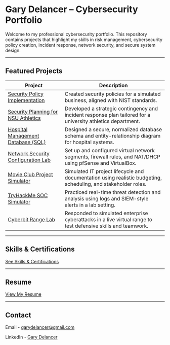 # Gary Delancer – Cybersecurity Portfolio

Welcome to my professional cybersecurity portfolio. This repository contains projects that highlight my skills in risk management, cybersecurity policy creation, incident response, network security, and secure system design.

---

## Featured Projects

| Project | Description |
|--------|-------------|
|  [Security Policy Implementation](./projects/mb-business-policy-implementation) | Created security policies for a simulated business, aligned with NIST standards. |
|  [Security Planning for NSU Athletics](./projects/strategic-security-plan) | Developed a strategic contingency and incident response plan tailored for a university athletics department. |
|  [Hospital Management Database (SQL)](./projects/hospital-database-project) | Designed a secure, normalized database schema and entity-relationship diagram for hospital systems. |
|  [Network Security Configuration Lab](./projects/network-security-configuration-lab) | Set up and configured virtual network segments, firewall rules, and NAT/DHCP using pfSense and VirtualBox. |
|  [Movie Club Project Simulator](./projects/movie-club-project-simulator) | Simulated IT project lifecycle and documentation using realistic budgeting, scheduling, and stakeholder roles. |
|  [TryHackMe SOC Simulator](./projects/tryhackme-soc-simulator) | Practiced real-time threat detection and analysis using logs and SIEM-style alerts in a lab setting. |
|  [Cyberbit Range Lab](./projects/cyberbit-range-lab) | Responded to simulated enterprise cyberattacks in a live virtual range to test defensive skills and teamwork. |

---

## Skills & Certifications
[See Skills & Certifications](./skills-certifications.md)

---

## Resume

[View My Resume](https://github.com/user-attachments/files/20711059/GaryDelancer.pdf)



---

## Contact

Email - garydelancer@gmail.com


LinkedIn - [Gary Delancer](https://www.linkedin.com/in/gary-delancer-100933198/)
